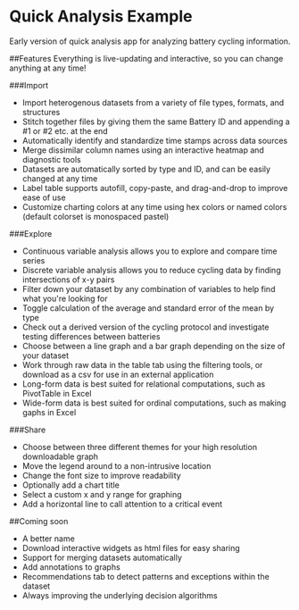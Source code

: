 # Quick Analysis Example
Early version of quick analysis app for analyzing battery cycling information.  


##Features
Everything is live-updating and interactive, so you can change anything at any time!

###Import
* Import heterogenous datasets from a variety of file types, formats, and structures
* Stitch together files by giving them the same Battery ID and appending a #1 or #2 etc. at the end
* Automatically identify and standardize time stamps across data sources
* Merge dissimilar column names using an interactive heatmap and diagnostic tools
* Datasets are automatically sorted by type and ID, and can be easily changed at any time
* Label table supports autofill, copy-paste, and drag-and-drop to improve ease of use
* Customize charting colors at any time using hex colors or named colors (default colorset is monospaced pastel)

###Explore
* Continuous variable analysis allows you to explore and compare time series
* Discrete variable analysis allows you to reduce cycling data by finding intersections of x-y pairs
* Filter down your dataset by any combination of variables to help find what you're looking for
* Toggle calculation of the average and standard error of the mean by type
* Check out a derived version of the cycling protocol and investigate testing differences between batteries
* Choose between a line graph and a bar graph depending on the size of your dataset
* Work through raw data in the table tab using the filtering tools, or download as a csv for use in an external application
* Long-form data is best suited for relational computations, such as PivotTable in Excel
* Wide-form data is best suited for ordinal computations, such as making gaphs in Excel

###Share
* Choose between three different themes for your high resolution downloadable graph
* Move the legend around to a non-intrusive location
* Change the font size to improve readability
* Optionally add a chart title
* Select a custom x and y range for graphing
* Add a horizontal line to call attention to a critical event

##Coming soon
* A better name
* Download interactive widgets as html files for easy sharing
* Support for merging datasets automatically
* Add annotations to graphs
* Recommendations tab to detect patterns and exceptions within the dataset
* Always improving the underlying decision algorithms

